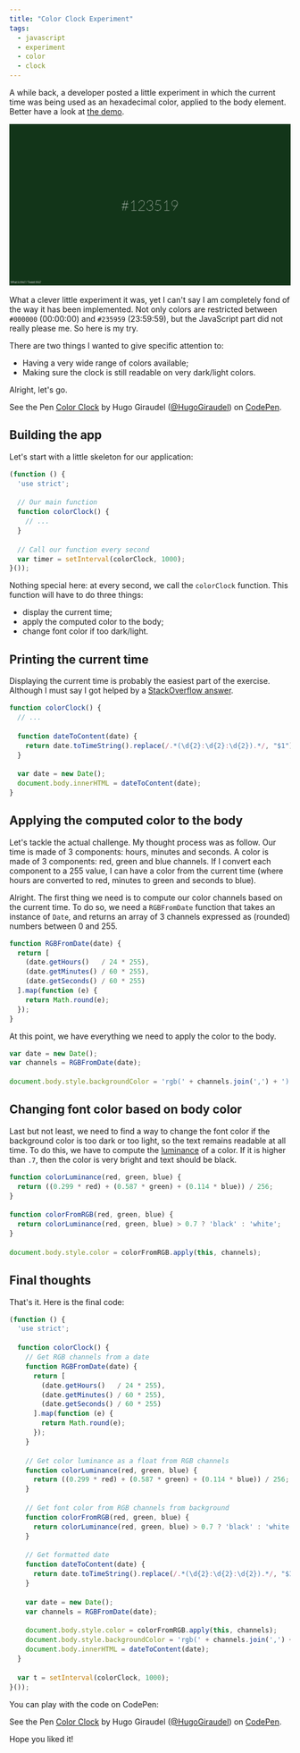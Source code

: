 ```yaml
---
title: "Color Clock Experiment"
tags:
  - javascript
  - experiment
  - color
  - clock
---
```


A while back, a developer posted a little experiment in which the current time was being used as an hexadecimal color, applied to the body element. Better have a look at [the demo](http://www.jacopocolo.com/hexclock/#).

![Hexclock experiment](/assets/images/color-clock-experiment/hexclock.png)

What a clever little experiment it was, yet I can't say I am completely fond of the way it has been implemented. Not only colors are restricted between `#000000` (00:00:00) and `#235959` (23:59:59), but the JavaScript part did not really please me. So here is my try.

There are two things I wanted to give specific attention to:

* Having a very wide range of colors available;
* Making sure the clock is still readable on very dark/light colors.

Alright, let's go.

<p data-height="320" data-theme-id="0" data-slug-hash="JobxQR" data-default-tab="result" data-user="HugoGiraudel" class='codepen'>See the Pen <a href='http://codepen.io/HugoGiraudel/pen/JobxQR/'>Color Clock</a> by Hugo Giraudel (<a href='http://codepen.io/HugoGiraudel'>@HugoGiraudel</a>) on <a href='http://codepen.io'>CodePen</a>.</p>

## Building the app

Let's start with a little skeleton for our application:

```javascript
(function () {
  'use strict';

  // Our main function
  function colorClock() {
    // ...
  }

  // Call our function every second
  var timer = setInterval(colorClock, 1000);
}());
```

Nothing special here: at every second, we call the `colorClock` function. This function will have to do three things:

* display the current time;
* apply the computed color to the body;
* change font color if too dark/light.

## Printing the current time

Displaying the current time is probably the easiest part of the exercise. Although I must say I got helped by a [StackOverflow answer](http://stackoverflow.com/a/12612778).

```javascript
function colorClock() {
  // ...

  function dateToContent(date) {
    return date.toTimeString().replace(/.*(\d{2}:\d{2}:\d{2}).*/, "$1");
  }

  var date = new Date();
  document.body.innerHTML = dateToContent(date);
}
```

## Applying the computed color to the body

Let's tackle the actual challenge. My thought process was as follow. Our time is made of 3 components: hours, minutes and seconds. A color is made of 3 components: red, green and blue channels. If I convert each component to a 255 value, I can have a color from the current time (where hours are converted to red, minutes to green and seconds to blue).

Alright. The first thing we need is to compute our color channels based on the current time. To do so, we need a `RGBFromDate` function that takes an instance of `Date`, and returns an array of 3 channels expressed as (rounded) numbers between 0 and 255.

```javascript
function RGBFromDate(date) {
  return [
    (date.getHours()   / 24 * 255),
    (date.getMinutes() / 60 * 255),
    (date.getSeconds() / 60 * 255)
  ].map(function (e) {
    return Math.round(e);
  });
}
```

At this point, we have everything we need to apply the color to the body.

```javascript
var date = new Date();
var channels = RGBFromDate(date);

document.body.style.backgroundColor = 'rgb(' + channels.join(',') + ')';
```

## Changing font color based on body color

Last but not least, we need to find a way to change the font color if the background color is too dark or too light, so the text remains readable at all time. To do this, we have to compute the [luminance](http://en.wikipedia.org/wiki/Relative_luminance) of a color. If it is higher than `.7`, then the color is very bright and text should be black.

```javascript
function colorLuminance(red, green, blue) {
  return ((0.299 * red) + (0.587 * green) + (0.114 * blue)) / 256;
}

function colorFromRGB(red, green, blue) {
  return colorLuminance(red, green, blue) > 0.7 ? 'black' : 'white';
}

document.body.style.color = colorFromRGB.apply(this, channels);
```

## Final thoughts

That's it. Here is the final code:

```javascript
(function () {
  'use strict';

  function colorClock() {
    // Get RGB channels from a date
    function RGBFromDate(date) {
      return [
        (date.getHours()   / 24 * 255),
        (date.getMinutes() / 60 * 255),
        (date.getSeconds() / 60 * 255)
      ].map(function (e) {
        return Math.round(e);
      });
    }

    // Get color luminance as a float from RGB channels
    function colorLuminance(red, green, blue) {
      return ((0.299 * red) + (0.587 * green) + (0.114 * blue)) / 256;
    }

    // Get font color from RGB channels from background
    function colorFromRGB(red, green, blue) {
      return colorLuminance(red, green, blue) > 0.7 ? 'black' : 'white';
    }

    // Get formatted date
    function dateToContent(date) {
      return date.toTimeString().replace(/.*(\d{2}:\d{2}:\d{2}).*/, "$1");
    }

    var date = new Date();
    var channels = RGBFromDate(date);

    document.body.style.color = colorFromRGB.apply(this, channels);
    document.body.style.backgroundColor = 'rgb(' + channels.join(',') + ')';
    document.body.innerHTML = dateToContent(date);
  }

  var t = setInterval(colorClock, 1000);
}());
```

You can play with the code on CodePen:

<p data-height="320" data-theme-id="0" data-slug-hash="JobxQR" data-default-tab="result" data-user="HugoGiraudel" class='codepen'>See the Pen <a href='http://codepen.io/HugoGiraudel/pen/JobxQR/'>Color Clock</a> by Hugo Giraudel (<a href='http://codepen.io/HugoGiraudel'>@HugoGiraudel</a>) on <a href='http://codepen.io'>CodePen</a>.</p>

Hope you liked it!

